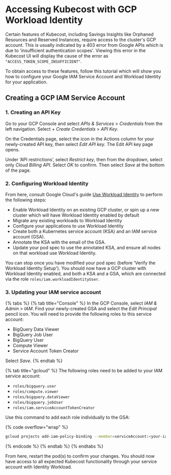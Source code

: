 # Accessing Kubecost with GCP Workload Identity

Certain features of Kubecost, including Savings Insights like Orphaned Resources and Reserved Instances, require access to the cluster's GCP account. This is usually indicated by a 403 error from Google APIs which is due to 'insufficient authentication scopes'. Viewing this error in the Kubecost UI will display the cause of the error as `"ACCESS_TOKEN_SCOPE_INSUFFICIENT"`.

To obtain access to these features, follow this tutorial which will show you how to configure your Google IAM Service Account and Workload Identity for your application.

## Creating a GCP IAM Service Account

### 1. Creating an API Key

Go to your GCP Console and select _APIs & Services_ > _Credentials_ from the left navigation. Select _+ Create Credentials_ > _API Key_.

On the Credentials page, select the icon in the Actions column for your newly-created API key, then select _Edit API key_. The Edit API key page opens.

Under ‘API restrictions’, select _Restrict key_, then from the dropdown, select only _Cloud Billing API_. Select _OK_ to confirm. Then select _Save_ at the bottom of the page.

### 2. Configuring Workload Identity

From here, consult Google Cloud's guide [Use Workload Identity](https://cloud.google.com/kubernetes-engine/docs/how-to/workload-identity) to perform the following steps:

* Enable Workload Identity on an existing GCP cluster, or spin up a new cluster which will have Workload Identity enabled by default
* Migrate any existing workloads to Workload Identity
* Configure your applications to use Workload Identity
* Create both a Kubernetes service account (KSA) and an IAM service account (GSA).
* Annotate the KSA with the email of the GSA.
* Update your pod spec to use the annotated KSA, and ensure all nodes on that workload use Workload Identity.

You can stop once you have modified your pod spec (before 'Verify the Workload Identity Setup'). You should now have a GCP cluster with Workload Identity enabled, and both a KSA and a GSA, which are connected via the role `roles/iam.workloadIdentityUser`.

### 3. Updating your IAM service account

{% tabs %}
{% tab title="Console" %}
In the GCP Console, select _IAM & Admin_ > _IAM_. Find your newly-created GSA and select the _Edit Principal_ pencil icon. You will need to provide the following roles to this service account:

* BigQuery Data Viewer
* BigQuery Job User
* BigQuery User
* Compute Viewer
* Service Account Token Creator

Select _Save_.
{% endtab %}

{% tab title="gcloud" %}
The following roles need to be added to your IAM service account:

* `roles/bigquery.user`
* `roles/compute.viewer`
* `roles/bigquery.dataViewer`
* `roles/bigquery.jobUser`
* `roles/iam.serviceAccountTokenCreator`

Use this command to add each role individually to the GSA:

{% code overflow="wrap" %}
```bash
gcloud projects add-iam-policy-binding --member=serviceAccount:<your-iam-service-account-email>@<your-project>.iam.gserviceaccount.com --role=<role/foo.bar>
```
{% endcode %}
{% endtab %}
{% endtabs %}

From here, restart the pod(s) to confirm your changes. You should now have access to all expected Kubecost functionality through your service account with Identity Workload.

